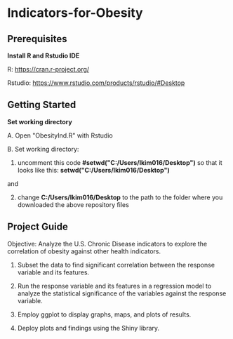 # Indicators-for-Obesity

## Prerequisites
**Install R and Rstudio IDE**

R: https://cran.r-project.org/

Rstudio: https://www.rstudio.com/products/rstudio/#Desktop

## Getting Started
**Set working directory**

A. Open "ObesityInd.R" with Rstudio

B. Set working directory:

1. uncomment this code **#setwd("C:/Users/lkim016/Desktop")** so that it looks like this: **setwd("C:/Users/lkim016/Desktop")**

and

2. change **C:/Users/lkim016/Desktop** to the path to the folder where you downloaded the above repository files

## Project Guide
Objective: Analyze the U.S. Chronic Disease indicators to explore the correlation of obesity against other health indicators.

1. Subset the data to find significant correlation between the response variable and its features.

2. Run the response variable and its features in a regression model to analyze the statistical significance of the variables against the response variable.

3. Employ ggplot to display graphs, maps, and plots of results.

4. Deploy plots and findings using the Shiny library.

